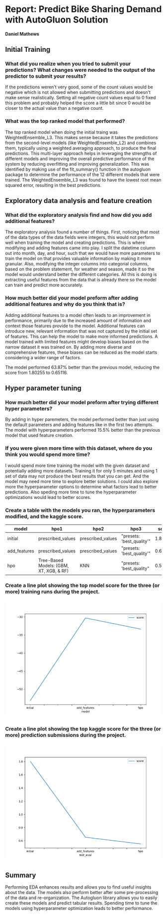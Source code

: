# Report: Predict Bike Sharing Demand with AutoGluon Solution
#### Daniel Mathews

## Initial Training
### What did you realize when you tried to submit your predictions? What changes were needed to the output of the predictor to submit your results?
If the predictions weren't very good, some of the count values would be negative which is not allowed when submitting predictions and doesn't make sense realistically. Setting all negative count values equal to 0 fixed this problem and probably helped the score a little bit since 0 would be closer to the actual value than a negative count.

### What was the top ranked model that performed?
The top ranked model when doing the initial traing was WeightedEnsemble_L3. This makes sense because it takes the predictions from the second-level models (like WeightedEnsemble_L2) and combines them, typically using a weighted averaging approach, to produce the final predictions. This multi-layer approach helps in leveraging the strengths of different models and improving the overall predictive performance of the system by reducing overfitting and improving generalization. This was identified by making use of the fit_summary() function in the autogluon package to determine the performance of the 12 different models that were trained. The WeightedEnsemble_L3 was found to have the lowest root mean squared error, resulting in the best predictions.

## Exploratory data analysis and feature creation
### What did the exploratory analysis find and how did you add additional features?
The exploratory analysis found a number of things. First, noticing that most of the data types of the data fields were integers, this would not perform well when training the model and creating predictions. This is where modifying and adding features came into play. I split the datetime column out into month, day, and hour, such that we would have more parameters to train the model on that provides valuable information by making it more granular. Also, modifying the integer columns into categorial columns, based on the problem statement, for weather and season, made it so the model would understand better the different categories. All this is doing is extracting useful features from the data that is already there so the model can train and predict more accurately. 

### How much better did your model preform after adding additional features and why do you think that is?
Adding additional features to a model often leads to an improvement in performance, primarily due to the increased amount of information and context those features provide to the model. Additional features can introduce new, relevant information that was not captured by the initial set of features. This can help the model to make more informed predictions. A model trained with limited features might develop biases based on the narrow dataset it was trained on. By adding more diverse and comprehensive features, these biases can be reduced as the model starts considering a wider range of factors.

The model performed 63.87% better than the previous model, reducing the score from 1.80255 to 0.65116.  

## Hyper parameter tuning
### How much better did your model preform after trying different hyper parameters?
By adding in hyper paremeters, the model performed better than just using the default parameters and adding features like in the first two attempts. The model with hyperparameters performed 15.5% better than the previous model that used feature creation.

### If you were given more time with this dataset, where do you think you would spend more time?
I would spend more time training the model with the given dataset and potentially adding more datasets. Training it for only 5 minutes and using 1 set of data may not produce the best results that you can get. And the model may need more time to explore better solutions. I could also explore more the hyperparameter options to determine what factors lead to better predictions. Also speding more time to tune the hyperparameter optimizations would lead to better scores.

### Create a table with the models you ran, the hyperparameters modified, and the kaggle score.
|model|hpo1|hpo2|hpo3|score|
|--|--|--|--|--|
|initial|prescribed_values|prescribed_values|"presets: 'best_quality'"|1.80255|
|add_features|prescribed_values|prescribed_values|"presets: 'best_quality'"|0.65116|
|hpo|Tree-Based Models: (GBM, XT, XGB, & RF)|KNN|"presets: 'best_quality"|0.55005|

### Create a line plot showing the top model score for the three (or more) training runs during the project.
![train](model_train_score.png)


### Create a line plot showing the top kaggle score for the three (or more) prediction submissions during the project.
![train](model_test_score.png)


## Summary
Performing EDA enhances results and allows you to find useful insights about the data. The models also perform better after some pre-processing of the data and re-organization. The Autogluon library allows you to easily create these models and predict tabular results. Spending time to tune the models using hyperparameter optimization leads to better performance.
